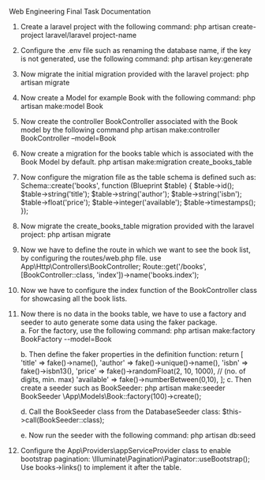 Web Engineering Final Task Documentation

1. Create a laravel project with the  following command:
    php artisan create-project laravel/laravel project-name

2. Configure the .env file such as renaming the database name, if the key is not generated, use the following command:
    php artisan key:generate

3. Now migrate  the initial migration provided with the laravel project:
    php artisan migrate

4. Now create a Model for example Book with the following command:
    php artisan make:model Book

5. Now create the controller BookController associated  with the Book model by the following command
    php artisan make:controller BookController –model=Book

6. Now create a migration for the books table which is associated with the Book Model by default.
    php artisan make:migration create_books_table

7. Now configure the migration file as the table schema is defined such as:
    Schema::create('books', function (Blueprint $table) {
                    $table->id();
                    $table->string('title');
                    $table->string('author');
                    $table->string('isbn');
                    $table->float('price');
                    $table->integer('available');
                    $table->timestamps();
            });
8. Now migrate  the create_books_table migration provided with the laravel project:
    php artisan migrate

9. Now we have to define the route in which we want to see the book list, by configuring the routes/web.php file.
   use App\Http\Controllers\BookController;
   Route::get('/books',[BookController::class, 'index'])->name('books.index');

10. Now we have to configure the index function of the BookController class for showcasing all the book lists.
11. Now there is no data in the books table, we have to use a factory and seeder to auto generate some data using the faker package.  
    a. For the factory, use the following command: 
            php artisan make:factory BookFactory --model=Book

    b. Then define the faker properties in the definition function:
    return [
                'title' => fake()->name(),
                'author' => fake()->unique()->name(),
                'isbn' => fake()->isbn13(),
                'price' => fake()->randomFloat(2, 10, 1000), // (no. of digits, min. max)
                'available' => fake()->numberBetween(0,10),
            ];
    c. Then  create a seeder such as BookSeeder:
            php artisan make:seeder BookSeeder
            \App\Models\Book::factory(100)->create();

    d. Call the BookSeeder class from the DatabaseSeeder class:
    $this->call(BookSeeder::class);


    e. Now run the seeder with the following command:
    php artisan db:seed

12. Configure the App\Providers\appServiceProvider class to enable bootstrap pagination:
    \Illuminate\Pagination\Paginator::useBootstrap();
    Use books->links() to implement it after the table.

